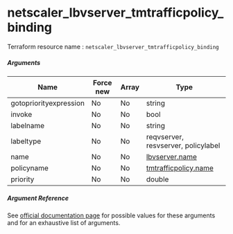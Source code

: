 # netscaler_lbvserver_tmtrafficpolicy_binding

Terraform resource name : ```netscaler_lbvserver_tmtrafficpolicy_binding```

##### Arguments

| Name | Force new | Array | Type |
|----|----|----|----|
|gotopriorityexpression|No|No|string|
|invoke|No|No|bool|
|labelname|No|No|string|
|labeltype|No|No|reqvserver, resvserver, policylabel|
|name|No|No|[lbvserver.name](/doc/resources/lbvserver.md)|
|policyname|No|No|[tmtrafficpolicy.name](/doc/resources/tmtrafficpolicy.md)|
|priority|No|No|double|

##### Argument Reference

See [official documentation page](https://developer-docs.citrix.com/projects/netscaler-nitro-api/en/11.0/configuration/load-balancing/lbvserver_tmtrafficpolicy_binding/lbvserver_tmtrafficpolicy_binding/) for possible values for these arguments and for an exhaustive list of arguments.


